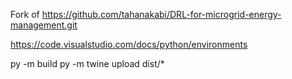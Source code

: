 Fork of https://github.com/tahanakabi/DRL-for-microgrid-energy-management.git


https://code.visualstudio.com/docs/python/environments

py -m build
py -m twine upload dist/*

